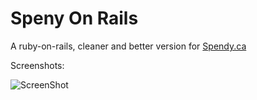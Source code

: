 Speny On Rails
===

A ruby-on-rails, cleaner and better version for [Spendy.ca](http://Spendy.ca)


Screenshots:

![ScreenShot](https://raw.github.com/danielravina/spendy-on-rails/master/app/assets/images/spendy_1.png)
